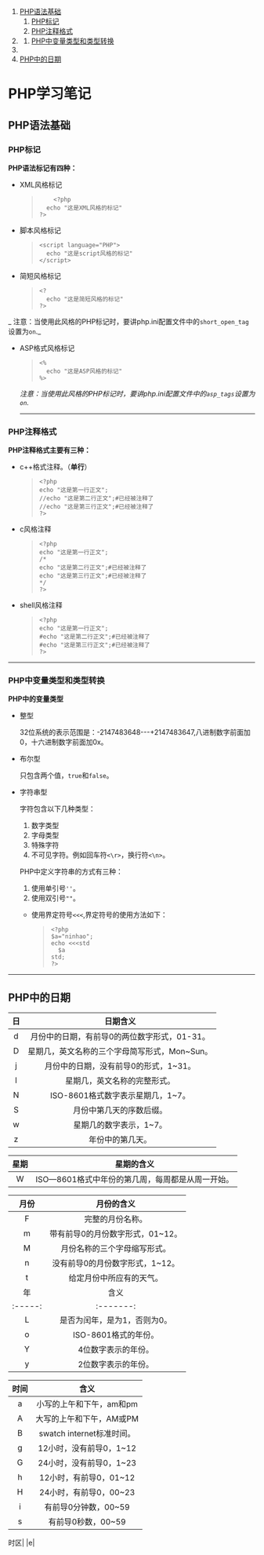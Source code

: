 
1. [PHP语法基础](#php语法基础)
	1. [PHP标记](#php标记)
	2. [PHP注释格式](#php注释格式)
2. [](#)
	1. [PHP中变量类型和类型转换](#php中变量类型和类型转换)
3. [](#)
4. [PHP中的日期](#php中的日期)
# PHP学习笔记
## PHP语法基础
### PHP标记
**PHP语法标记有四种：**
- XML风格标记

  > ```
  >     <?php
  >   echo "这是XML风格的标记"
  > ?>
  > ```

- 脚本风格标记

  > ```
  > <script language="PHP">
  >   echo "这是script风格的标记"
  > </script>
  > ```

- 简短风格标记

  > ```
  > <?
  >   echo "这是简短风格的标记"
  > ?>
  > ```

_ 注意：当使用此风格的PHP标记时，要讲php.ini配置文件中的`short_open_tag`设置为`on`._
- ASP格式风格标记

  > ```
  > <%
  >   echo "这是ASP风格的标记"
  > %>
  > ```

  _注意：当使用此风格的PHP标记时，要讲php.ini配置文件中的`asp_tags`设置为`on`._

  --------------------------------------------------------------------------------

### PHP注释格式
  **PHP注释格式主要有三种：**
- c++格式注释。（**单行**）

  > ```
  > <?php
  > echo "这是第一行正文";
  > //echo "这是第二行正文";#已经被注释了
  > //echo "这是第三行正文";#已经被注释了
  > ?>
  > ```

- c风格注释

  > ```
  > <?php
  > echo "这是第一行正文";
  > /*
  > echo "这是第二行正文";#已经被注释了
  > echo "这是第三行正文";#已经被注释了
  > */
  > ?>
  > ```

- shell风格注释

  > ```
  > <?php
  > echo "这是第一行正文";
  > #echo "这是第二行正文";#已经被注释了
  > #echo "这是第三行正文";#已经被注释了
  > ?>
  > ```

--------------------------------------------------------------------------------

### PHP中变量类型和类型转换
**PHP中的变量类型**
- 整型

  32位系统的表示范围是：-2147483648---+2147483647,八进制数字前面加0，十六进制数字前面加0x。

- 布尔型

  只包含两个值，`true`和`false`。

- 字符串型

  字符包含以下几种类型：
  1. 数字类型
  2. 字母类型
  3. 特殊字符
  4. 不可见字符。例如回车符`<\r>`，换行符`<\n>`。

  PHP中定义字符串的方式有三种：
  1. 使用单引号`''`。
  2. 使用双引号`""`。
  - 使用界定符号`<<<`,界定符号的使用方法如下：

    > ```
    > <?php
    > $a="ninhao";
    > echo <<<std
    >   $a
    > std;
    > ?>
    > ```

--------------------------------------------------------------------------------

## PHP中的日期

|日|日期含义
|:-----:|:-------:|
|d|月份中的日期，有前导0的两位数字形式，01-31。
|D|星期几，英文名称的三个字母简写形式，Mon~Sun。
|j|月份中的日期，没有前导0的形式，1~31。
|l|星期几，英文名称的完整形式。
|N|ISO-8601格式数字表示星期几，1~7。
|S|月份中第几天的序数后缀。
|w|星期几的数字表示，1~7。
|z|年份中的第几天。

|星期|星期的含义
|:-----:|:-------:|
|W|ISO—8601格式中年份的第几周，每周都是从周一开始。


|月份|月份的含义
|:-----:|:-------:|
|F|完整的月份名称。
|m|带有前导0的月份数字形式，01~12。
|M|月份名称的三个字母缩写形式。
|n|没有前导0的月份数字形式，1~12。
|t|给定月份中所应有的天气。
|年|含义
|:-----:|:-------:|
|L|是否为闰年，是为1，否则为0。
|o|ISO-8601格式的年份。
|Y|4位数字表示的年份。
|y|2位数字表示的年份。

|时间|含义
|:-----:|:-------:|
|a|小写的上午和下午，am和pm
|A|大写的上午和下午，AM或PM
|B|swatch internet标准时间。
|g|12小时，没有前导0，1~12
|G|24小时，没有前导0，1~23
|h|12小时，有前导0，01~12
|H|24小时，有前导0，00~23
|i|有前导0分钟数，00~59
|s|有前导0秒数，00~59

时区|
|e|
